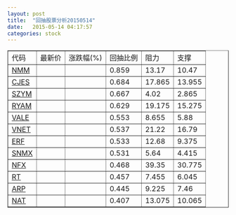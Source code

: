 ```yaml
---
layout: post
title:  "回抽股票分析20150514"
date:   2015-05-14 04:17:57
categories: stock
---
```

<script type="text/javascript">
var stockList = []
stockList.push('gb_nmm');
stockList.push('gb_cjes');
stockList.push('gb_szym');
stockList.push('gb_ryam');
stockList.push('gb_vale');
stockList.push('gb_vnet');
stockList.push('gb_erf');
stockList.push('gb_snmx');
stockList.push('gb_nfx');
stockList.push('gb_rt');
stockList.push('gb_arp');
stockList.push('gb_nat');
</script>
<table border="1">
 <tr>
 <td>代码</td>
 <td>最新价</td>
 <td>涨跌幅(%)</td>
 <td>回抽比例</td>
 <td>阻力</td>
 <td>支撑</td>
</tr>
  <tr id="nmm">
  <td><a href="http://stock.finance.sina.com.cn/usstock/quotes/NMM.html" target="_blank">NMM</a></td><td></td><td></td><td>0.859</td><td>13.17</td><td>10.47</td></tr>
  <tr id="cjes">
  <td><a href="http://stock.finance.sina.com.cn/usstock/quotes/CJES.html" target="_blank">CJES</a></td><td></td><td></td><td>0.684</td><td>17.865</td><td>13.955</td></tr>
  <tr id="szym">
  <td><a href="http://stock.finance.sina.com.cn/usstock/quotes/SZYM.html" target="_blank">SZYM</a></td><td></td><td></td><td>0.667</td><td>4.02</td><td>2.865</td></tr>
  <tr id="ryam">
  <td><a href="http://stock.finance.sina.com.cn/usstock/quotes/RYAM.html" target="_blank">RYAM</a></td><td></td><td></td><td>0.629</td><td>19.175</td><td>15.275</td></tr>
  <tr id="vale">
  <td><a href="http://stock.finance.sina.com.cn/usstock/quotes/VALE.html" target="_blank">VALE</a></td><td></td><td></td><td>0.553</td><td>8.655</td><td>5.88</td></tr>
  <tr id="vnet">
  <td><a href="http://stock.finance.sina.com.cn/usstock/quotes/VNET.html" target="_blank">VNET</a></td><td></td><td></td><td>0.537</td><td>21.22</td><td>16.79</td></tr>
  <tr id="erf">
  <td><a href="http://stock.finance.sina.com.cn/usstock/quotes/ERF.html" target="_blank">ERF</a></td><td></td><td></td><td>0.533</td><td>12.68</td><td>9.375</td></tr>
  <tr id="snmx">
  <td><a href="http://stock.finance.sina.com.cn/usstock/quotes/SNMX.html" target="_blank">SNMX</a></td><td></td><td></td><td>0.531</td><td>5.64</td><td>4.415</td></tr>
  <tr id="nfx">
  <td><a href="http://stock.finance.sina.com.cn/usstock/quotes/NFX.html" target="_blank">NFX</a></td><td></td><td></td><td>0.468</td><td>39.35</td><td>30.775</td></tr>
  <tr id="rt">
  <td><a href="http://stock.finance.sina.com.cn/usstock/quotes/RT.html" target="_blank">RT</a></td><td></td><td></td><td>0.457</td><td>7.455</td><td>6.045</td></tr>
  <tr id="arp">
  <td><a href="http://stock.finance.sina.com.cn/usstock/quotes/ARP.html" target="_blank">ARP</a></td><td></td><td></td><td>0.445</td><td>9.225</td><td>7.46</td></tr>
  <tr id="nat">
  <td><a href="http://stock.finance.sina.com.cn/usstock/quotes/NAT.html" target="_blank">NAT</a></td><td></td><td></td><td>0.407</td><td>13.075</td><td>10.065</td></tr>
</table>
